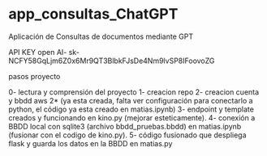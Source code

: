 # app_consultas_ChatGPT
Aplicación de Consultas de documentos mediante GPT

API KEY  open AI- 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

pasos proyecto

0- lectura y comprensión del proyecto
1- creacion repo
2- creacion cuenta y bbdd aws
2* (ya esta creada, falta ver configuración para conectarlo a python, el código ya esta creado en matias.ipynb)
3- endpoint y template creados y funcionando en kino.py (mejorar esteticamente).
4- conexión a BBDD local con sqlite3 (archivo bbdd_pruebas.bbdd) en matias.ipynb (fusionar con el codigo de kino.py).
5- código fusionado que despliega flask y guarda los datos en la BBDD en matias.py 